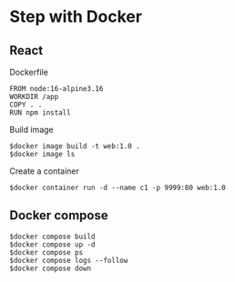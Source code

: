 # Step with Docker


## React
Dockerfile
```
FROM node:16-alpine3.16
WORKDIR /app
COPY . .
RUN npm install
```

Build image
```
$docker image build -t web:1.0 . 
$docker image ls
```

Create a container
```
$docker container run -d --name c1 -p 9999:80 web:1.0
```

## Docker compose
```
$docker compose build
$docker compose up -d
$docker compose ps
$docker compose logs --follow
$docker compose down
```

